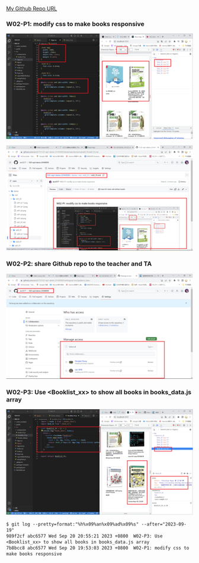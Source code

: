 [My Github Repo URL](https://github.com/abc6577/1121-wp1-demo-211410591)

### W02-P1: modify css to make books responsive

![](w02-p1-1.png)

![](w02-p1-2.png)

### W02-P2: share Github repo to the teacher and TA

![](w02-p2.png)

### W02-P3: Use <Booklist_xx> to show all books in books_data.js array

![](w02-p3.png)

```
$ git log --pretty=format:"%h%x09%an%x09%ad%x09%s" --after="2023-09-19"
989f2cf abc6577 Wed Sep 20 20:55:21 2023 +0800  W02-P3: Use <Booklist_xx> to show all books in books_data.js array
7b8bcc8 abc6577 Wed Sep 20 19:53:03 2023 +0800  W02-P1: modify css to make books responsive
```
